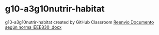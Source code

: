 # g10-a3g10nutrir-habitat
g10-a3g10nutrir-habitat created by GitHub Classroom
[Reenvio Documento según norma IEEE830 .docx](https://github.com/PPROF1-2021/g10-a3g10nutrir-habitat/files/7316584/Reenvio.Documento.segun.norma.IEEE830.docx)

